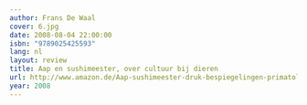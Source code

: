 ```yaml
---
author: Frans De Waal
cover: 6.jpg
date: 2008-08-04 22:00:00
isbn: "9789025425593"
lang: nl
layout: review
title: Aap en sushimeester, over cultuur bij dieren
url: http://www.amazon.de/Aap-sushimeester-druk-bespiegelingen-primatoloog/dp/9025425593?SubscriptionId=0VMG0VFGBMRWVRA58R02&tag=ldvd08-21&linkCode=xm2&camp=2025&creative=165953&creativeASIN=9025425593
year: 2008
---
```

